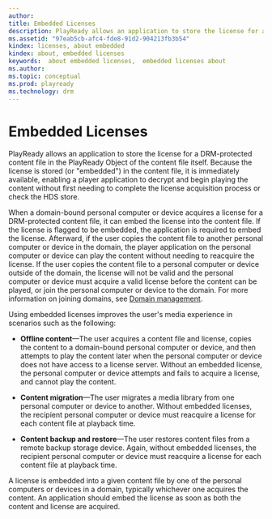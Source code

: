 ```yaml
---
author:
title: Embedded Licenses
description: PlayReady allows an application to store the license for a DRM-protected content file in the PlayReady Object of the content file itself.
ms.assetid: "97eab5cb-afc4-fde8-91d2-904213fb3b54"
kindex: licenses, about embedded
kindex: about, embedded licenses
keywords:  about embedded licenses,  embedded licenses about
ms.author:
ms.topic: conceptual
ms.prod: playready
ms.technology: drm
---
```



# Embedded Licenses


PlayReady allows an application to store the license for a DRM-protected content file in the PlayReady Object of the content file itself. Because the license is stored (or "embedded") in the content file, it is immediately available, enabling a player application to decrypt and begin playing the content without first needing to complete the license acquisition process or check the HDS store.


When a domain-bound personal computer or device acquires a license for a DRM-protected content file, it can embed the license into the content file. If the license is flagged to be embedded, the application is required to embed the license. Afterward, if the user copies the content file to another personal computer or device in the domain, the player application on the personal computer or device can play the content without needing to reacquire the license. If the user copies the content file to a personal computer or device outside of the domain, the license will not be valid and the personal computer or device must acquire a valid license before the content can be played, or join the personal computer or device to the domain. For more information on joining domains, see [Domain management](playready-domain-server.md#domain_management).


Using embedded licenses improves the user's media experience in scenarios such as the following:

   *  **Offline content**&mdash;The user acquires a content file and license, copies the content to a domain-bound personal computer or device, and then attempts to play the content later when the personal computer or device does not have access to a license server. Without an embedded license, the personal computer or device attempts and fails to acquire a license, and cannot play the content.

   *  **Content migration**&mdash;The user migrates a media library from one personal computer or device to another. Without embedded licenses, the recipient personal computer or device must reacquire a license for each content file at playback time.

   *  **Content backup and restore**&mdash;The user restores content files from a remote backup storage device. Again, without embedded licenses, the recipient personal computer or device must reacquire a license for each content file at playback time.



A license is embedded into a given content file by one of the personal computers or devices in a domain, typically whichever one acquires the content. An application should embed the license as soon as both the content and license are acquired.
